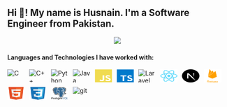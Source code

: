 <h2 align="left">Hi 👋! My name is Husnain. I'm a Software Engineer from Pakistan.</h2>
<div align="center">
    <img src="https://github-profile-summary-cards.vercel.app/api/cards/profile-details?username=Husnain192&theme=monokai" />
  <!--     <img height="180em" src="https://github-readme-stats.vercel.app/api?username=Husnain192&show_icons=true&theme=monokai&include_all_commits=true&count_private=true" /> -->

<!--     <img height="180em" src="https://github-readme-stats.vercel.app/api/top-langs/?username=Husnain192&layout=compact&langs_count=7&theme=monokai" /> -->
</div>

<h4 align="left">Languages and Technologies I have worked with:</h4> 
<div style="display: flex; flex-wrap: wrap; gap: 10px;">
    <img align="center" alt="C" height="30" width="40" src="https://cdn.jsdelivr.net/gh/devicons/devicon@latest/icons/c/c-original.svg" />
    <img align="center" alt="C++" height="30" width="40" src="https://cdn.jsdelivr.net/gh/devicons/devicon@latest/icons/cplusplus/cplusplus-original.svg" />
    <img align="center" alt="Python" height="30" width="40" align="center" alt="Python" height="30" width="40" src="https://cdn.jsdelivr.net/gh/devicons/devicon@latest/icons/python/python-original.svg">
    <img align="center" alt="Java" height="30" width="40" src="https://cdn.jsdelivr.net/gh/devicons/devicon@latest/icons/java/java-original-wordmark.svg" />
    <img align="center" alt="JavaScript" height="30" width="40" src="https://raw.githubusercontent.com/devicons/devicon/master/icons/javascript/javascript-plain.svg">
    <img align="center" alt="TypeScript" height="30" width="40" src="https://raw.githubusercontent.com/devicons/devicon/master/icons/typescript/typescript-plain.svg">
    <img align="center" alt="Laravel" height="30" width="40" src="https://cdn.jsdelivr.net/gh/devicons/devicon@latest/icons/laravel/laravel-original-wordmark.svg" />
    <img align="center" alt="React" height="30" width="40" src="https://raw.githubusercontent.com/devicons/devicon/master/icons/react/react-original.svg">
    <img align="center" alt="Next.js" height="30" width="40" src="https://raw.githubusercontent.com/devicons/devicon/master/icons/nextjs/nextjs-original.svg">
    <img align="center" alt="Firebase" height="30" width="40" src="https://github.com/devicons/devicon/blob/master/icons/firebase/firebase-plain-wordmark.svg">
    <img align="center" alt="HTML5" height="30" width="40" src="https://raw.githubusercontent.com/devicons/devicon/master/icons/html5/html5-original.svg">
    <img align="center" alt="CSS3" height="30" width="40" src="https://raw.githubusercontent.com/devicons/devicon/master/icons/css3/css3-original.svg">
    <img align="center" alt="PostgreSQL" height="30" width="40" src="https://raw.githubusercontent.com/devicons/devicon/master/icons/postgresql/postgresql-original-wordmark.svg">
    <img align="center" alt="git" height="30" width="40" src="https://cdn.jsdelivr.net/gh/devicons/devicon@latest/icons/git/git-original-wordmark.svg">
</div>
